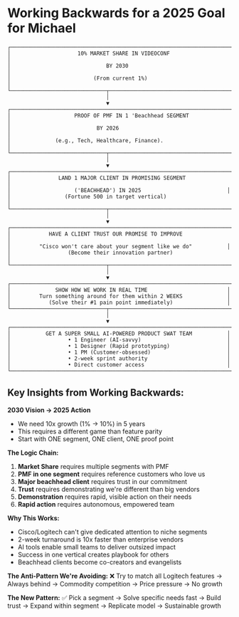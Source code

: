 # Working Backwards for a 2025 Goal for Michael

```
┌─────────────────────────────────────────────────────────────────────┐
│                     10% MARKET SHARE IN VIDEOCONF                    │
│                              BY 2030                                 │
│                          (From current 1%)                           │
└──────────────────────────────┬──────────────────────────────────────┘
                               │
                               ▼
┌─────────────────────────────────────────────────────────────────────┐
│                    PROOF OF PMF IN 1 'Beachhead SEGMENT             │
│                           BY 2026                                   │
│              (e.g., Tech, Healthcare, Finance).                     │
└──────────────────────────────┬──────────────────────────────────────┘
                               │
                               ▼
┌─────────────────────────────────────────────────────────────────────┐
│               LAND 1 MAJOR CLIENT IN PROMISING SEGMENT              │
│                    ('BEACHHEAD') IN 2025                           │
│                 (Fortune 500 in target vertical)                    │
└──────────────────────────────┬──────────────────────────────────────┘
                               │
                               ▼
┌─────────────────────────────────────────────────────────────────────┐
│            HAVE A CLIENT TRUST OUR PROMISE TO IMPROVE               │
│         "Cisco won't care about your segment like we do"           │
│                  (Become their innovation partner)                  │
└──────────────────────────────┬──────────────────────────────────────┘
                               │
                               ▼
┌─────────────────────────────────────────────────────────────────────┐
│              SHOW HOW WE WORK IN REAL TIME                         │
│         Turn something around for them within 2 WEEKS              │
│            (Solve their #1 pain point immediately)                 │
└──────────────────────────────┬──────────────────────────────────────┘
                               │
                               ▼
┌─────────────────────────────────────────────────────────────────────┐
│           GET A SUPER SMALL AI-POWERED PRODUCT SWAT TEAM           │
│                  • 1 Engineer (AI-savvy)                           │
│                  • 1 Designer (Rapid prototyping)                  │
│                  • 1 PM (Customer-obsessed)                        │
│                  • 2-week sprint authority                         │
│                  • Direct customer access                          │
└─────────────────────────────────────────────────────────────────────┘
```

## Key Insights from Working Backwards:

**2030 Vision → 2025 Action**
- We need 10x growth (1% → 10%) in 5 years
- This requires a different game than feature parity
- Start with ONE segment, ONE client, ONE proof point

**The Logic Chain:**
1. **Market Share** requires multiple segments with PMF
2. **PMF in one segment** requires reference customers who love us
3. **Major beachhead client** requires trust in our commitment
4. **Trust** requires demonstrating we're different than big vendors
5. **Demonstration** requires rapid, visible action on their needs
6. **Rapid action** requires autonomous, empowered team

**Why This Works:**
- Cisco/Logitech can't give dedicated attention to niche segments
- 2-week turnaround is 10x faster than enterprise vendors
- AI tools enable small teams to deliver outsized impact
- Success in one vertical creates playbook for others
- Beachhead clients become co-creators and evangelists

**The Anti-Pattern We're Avoiding:**
❌ Try to match all Logitech features → Always behind → Commodity competition → Price pressure → No growth

**The New Pattern:**
✅ Pick a segment → Solve specific needs fast → Build trust → Expand within segment → Replicate model → Sustainable growth